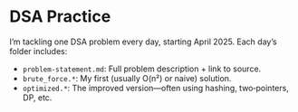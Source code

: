 # DSA Practice

I’m tackling one DSA problem every day, starting April 2025. Each day’s folder includes:

- `problem-statement.md`: Full problem description + link to source.  
- `brute_force.*`: My first (usually O(n²) or naive) solution.  
- `optimized.*`: The improved version—often using hashing, two‑pointers, DP, etc.

